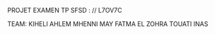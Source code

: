 PROJET EXAMEN TP SFSD :
//   L7OV7C   



   
TEAM: 
      KIHELI AHLEM
      MHENNI MAY FATMA EL ZOHRA
      TOUATI INAS
